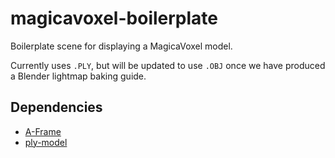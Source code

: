 # magicavoxel-boilerplate

Boilerplate scene for displaying a MagicaVoxel model.

Currently uses `.PLY`, but will be updated to use `.OBJ` once we have produced
a Blender lightmap baking guide.

## Dependencies

- [A-Frame](https://github.com/aframevr/aframe)
- [ply-model](https://github.com/donmccurdy/aframe-extras)
